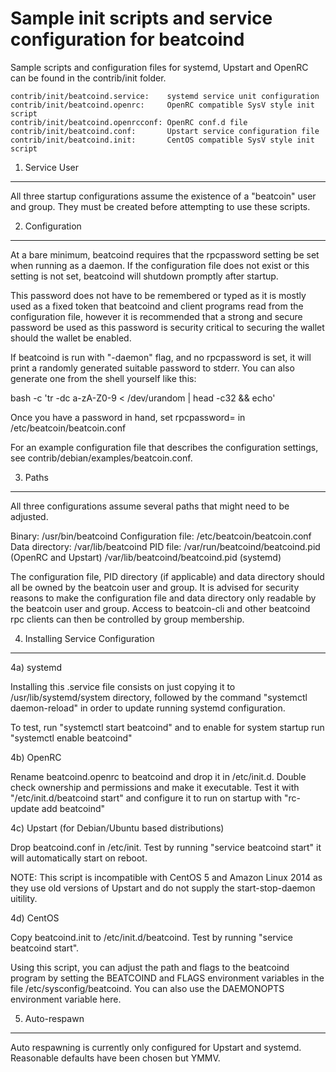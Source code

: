 Sample init scripts and service configuration for beatcoind
==========================================================

Sample scripts and configuration files for systemd, Upstart and OpenRC
can be found in the contrib/init folder.

    contrib/init/beatcoind.service:    systemd service unit configuration
    contrib/init/beatcoind.openrc:     OpenRC compatible SysV style init script
    contrib/init/beatcoind.openrcconf: OpenRC conf.d file
    contrib/init/beatcoind.conf:       Upstart service configuration file
    contrib/init/beatcoind.init:       CentOS compatible SysV style init script

1. Service User
---------------------------------

All three startup configurations assume the existence of a "beatcoin" user
and group.  They must be created before attempting to use these scripts.

2. Configuration
---------------------------------

At a bare minimum, beatcoind requires that the rpcpassword setting be set
when running as a daemon.  If the configuration file does not exist or this
setting is not set, beatcoind will shutdown promptly after startup.

This password does not have to be remembered or typed as it is mostly used
as a fixed token that beatcoind and client programs read from the configuration
file, however it is recommended that a strong and secure password be used
as this password is security critical to securing the wallet should the
wallet be enabled.

If beatcoind is run with "-daemon" flag, and no rpcpassword is set, it will
print a randomly generated suitable password to stderr.  You can also
generate one from the shell yourself like this:

bash -c 'tr -dc a-zA-Z0-9 < /dev/urandom | head -c32 && echo'

Once you have a password in hand, set rpcpassword= in /etc/beatcoin/beatcoin.conf

For an example configuration file that describes the configuration settings,
see contrib/debian/examples/beatcoin.conf.

3. Paths
---------------------------------

All three configurations assume several paths that might need to be adjusted.

Binary:              /usr/bin/beatcoind
Configuration file:  /etc/beatcoin/beatcoin.conf
Data directory:      /var/lib/beatcoind
PID file:            /var/run/beatcoind/beatcoind.pid (OpenRC and Upstart)
                     /var/lib/beatcoind/beatcoind.pid (systemd)

The configuration file, PID directory (if applicable) and data directory
should all be owned by the beatcoin user and group.  It is advised for security
reasons to make the configuration file and data directory only readable by the
beatcoin user and group.  Access to beatcoin-cli and other beatcoind rpc clients
can then be controlled by group membership.

4. Installing Service Configuration
-----------------------------------

4a) systemd

Installing this .service file consists on just copying it to
/usr/lib/systemd/system directory, followed by the command
"systemctl daemon-reload" in order to update running systemd configuration.

To test, run "systemctl start beatcoind" and to enable for system startup run
"systemctl enable beatcoind"

4b) OpenRC

Rename beatcoind.openrc to beatcoind and drop it in /etc/init.d.  Double
check ownership and permissions and make it executable.  Test it with
"/etc/init.d/beatcoind start" and configure it to run on startup with
"rc-update add beatcoind"

4c) Upstart (for Debian/Ubuntu based distributions)

Drop beatcoind.conf in /etc/init.  Test by running "service beatcoind start"
it will automatically start on reboot.

NOTE: This script is incompatible with CentOS 5 and Amazon Linux 2014 as they
use old versions of Upstart and do not supply the start-stop-daemon uitility.

4d) CentOS

Copy beatcoind.init to /etc/init.d/beatcoind. Test by running "service beatcoind start".

Using this script, you can adjust the path and flags to the beatcoind program by
setting the BEATCOIND and FLAGS environment variables in the file
/etc/sysconfig/beatcoind. You can also use the DAEMONOPTS environment variable here.

5. Auto-respawn
-----------------------------------

Auto respawning is currently only configured for Upstart and systemd.
Reasonable defaults have been chosen but YMMV.
